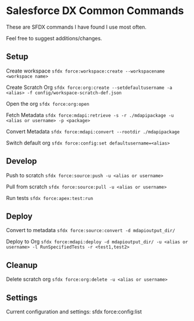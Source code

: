 # Salesforce DX Common Commands

These are SFDX commands I have found I use most often.

Feel free to suggest additions/changes.


## Setup
Create workspace `sfdx force:workspace:create --workspacename <workspace name>`

Create Scratch Org   `sfdx force:org:create --setdefaultusername -a <alias> -f config/workspace-scratch-def.json`

Open the org         `sfdx force:org:open`

Fetch Metadata       `sfdx force:mdapi:retrieve -s -r ./mdapipackage -u <alias or username> -p <package>`

Convert Metadata     `sfdx force:mdapi:convert --rootdir ./mdapipackage`

Switch default org   `sfdx force:config:set defaultusername=<alias>`


## Develop
Push to scratch	`sfdx force:source:push -u <alias or username>`

Pull from scratch     `sfdx force:source:pull -u <alias or username>`

Run tests `sfdx force:apex:test:run`

## Deploy
Convert to metadata  `sfdx force:source:convert -d mdapioutput_dir/`

Deploy to Org        `sfdx force:mdapi:deploy -d mdapioutput_dir/ -u <alias or username> -l RunSpecifiedTests -r <test1,test2>`

## Cleanup
Delete scratch org   `sfdx force:org:delete -u <alias or username>`

## Settings
Current configuration and settings: sfdx force:config:list
